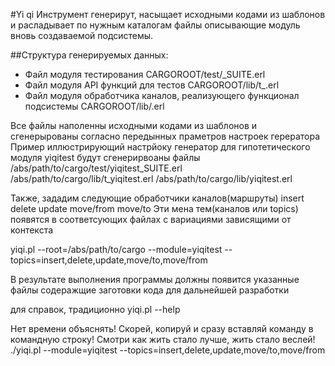 #Yi qi
Инструмент генерирут, насыщает исходными кодами из шаблонов
и расладывает по нужным каталогам файлы описывающие модуль вновь 
создаваемой подсистемы.

##Структура генерируемых данных:
* Файл модуля тестирования
	CARGOROOT/test/<module>_SUITE.erl
* Файл модуля API функций для тестов
	CARGOROOT/lib/t_<module>.erl
* Файл модуля обработчика каналов, реализующего функционал подсистемы
	CARGOROOT/lib/<module>.erl

Все файлы наполенны исходными кодами из шаблонов и сгенерырованы согласно 
передынных праметров настроек герератора
Пример иллюстрирующий настрйоку генератор для гипотетического модуля yiqitest
будут сгенерирвоаны файлы
/abs/path/to/cargo/test/yiqitest_SUITE.erl
/abs/path/to/cargo/lib/t_yiqitest.erl
/abs/path/to/cargo/lib/yiqitest.erl

Также, зададим следующие обработчики каналов(маршруты)
insert
delete
update
move/from
move/to
Эти мена тем(каналов или topics) появятся в соответсующих файлах с вариациями зависящими от контекста
 
yiqi.pl --root=/abs/path/to/cargo --module=yiqitest --topics=insert,delete,update,move/to,move/from

В результате выполнения программы должны появится указанные файлы содеражщие заготовки кода для дальнейшей разработки

для справок, традиционно
yiqi.pl --help

Нет времени объяснять! 
Скорей, копируй и сразу вставляй команду в командную строку!
Смотри как жить стало лучше, жить стало веслей!
./yiqi.pl --module=yiqitest --topics=insert,delete,update,move/to,move/from
